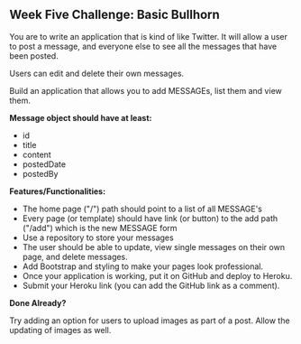 ## Week Five Challenge: Basic Bullhorn
You are to write an application that is kind of like Twitter. It will allow a user to
post a message, and everyone else to see all the messages that have been posted. 

Users can edit and delete their own messages. 

Build an application that allows you to add MESSAGEs, list them and view them.

**Message object should have at least:**
- id
- title
- content
- postedDate
- postedBy

**Features/Functionalities:**
- The home page ("/") path should point to a list of all MESSAGE's
- Every page (or template) should have link (or button) to the add path 
("/add") which is the new MESSAGE form
- Use a repository to store your messages
- The user should be able to update, view single messages on their own page, and delete messages.
- Add Bootstrap and styling to make your pages look professional.
- Once your application is working, put it on GitHub and deploy to Heroku.
- Submit your Heroku link (you can add the GitHub link as a comment).

**Done Already?**

Try adding an option for users to upload images as part of a post. Allow the updating of images as well.